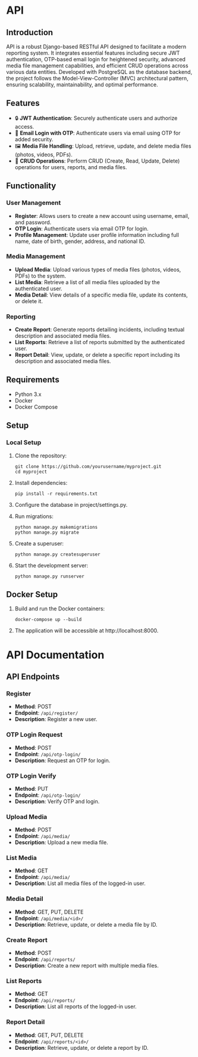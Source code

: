 # API

## Introduction

API is a robust Django-based RESTful API designed to facilitate a modern reporting system. It integrates essential features including secure JWT authentication, OTP-based email login for heightened security, advanced media file management capabilities, and efficient CRUD operations across various data entities. Developed with PostgreSQL as the database backend, the project follows the Model-View-Controller (MVC) architectural pattern, ensuring scalability, maintainability, and optimal performance.


## Features

- 🔒 **JWT Authentication**: Securely authenticate users and authorize access.
- 📧 **Email Login with OTP**: Authenticate users via email using OTP for added security.
- 🖼️ **Media File Handling**: Upload, retrieve, update, and delete media files (photos, videos, PDFs).
- 🔄 **CRUD Operations**: Perform CRUD (Create, Read, Update, Delete) operations for users, reports, and media files.

## Functionality

### User Management

- **Register**: Allows users to create a new account using username, email, and password.
- **OTP Login**: Authenticate users via email OTP for login.
- **Profile Management**: Update user profile information including full name, date of birth, gender, address, and national ID.

### Media Management

- **Upload Media**: Upload various types of media files (photos, videos, PDFs) to the system.
- **List Media**: Retrieve a list of all media files uploaded by the authenticated user.
- **Media Detail**: View details of a specific media file, update its contents, or delete it.

### Reporting

- **Create Report**: Generate reports detailing incidents, including textual description and associated media files.
- **List Reports**: Retrieve a list of reports submitted by the authenticated user.
- **Report Detail**: View, update, or delete a specific report including its description and associated media files.


## Requirements

- Python 3.x
- Docker
- Docker Compose

## Setup

### Local Setup

1. Clone the repository:
   ```
   git clone https://github.com/yourusername/myproject.git
   cd myproject
   ```

2. Install dependencies:
    ```
   pip install -r requirements.txt
   ```

3. Configure the database in project/settings.py.

4. Run migrations:
    ```
    python manage.py makemigrations
    python manage.py migrate
    ```

5. Create a superuser:
    ```
    python manage.py createsuperuser
    ```

6. Start the development server:
   ```
   python manage.py runserver
   ```

## Docker Setup

1. Build and run the Docker containers:
    ```
    docker-compose up --build
    ```
2. The application will be accessible at http://localhost:8000.


# API Documentation

## API Endpoints

### Register
- **Method**: POST
- **Endpoint**: `/api/register/`
- **Description**: Register a new user.

### OTP Login Request
- **Method**: POST
- **Endpoint**: `/api/otp-login/`
- **Description**: Request an OTP for login.

### OTP Login Verify
- **Method**: PUT
- **Endpoint**: `/api/otp-login/`
- **Description**: Verify OTP and login.

### Upload Media
- **Method**: POST
- **Endpoint**: `/api/media/`
- **Description**: Upload a new media file.

### List Media
- **Method**: GET
- **Endpoint**: `/api/media/`
- **Description**: List all media files of the logged-in user.

### Media Detail
- **Method**: GET, PUT, DELETE
- **Endpoint**: `/api/media/<id>/`
- **Description**: Retrieve, update, or delete a media file by ID.

### Create Report
- **Method**: POST
- **Endpoint**: `/api/reports/`
- **Description**: Create a new report with multiple media files.

### List Reports
- **Method**: GET
- **Endpoint**: `/api/reports/`
- **Description**: List all reports of the logged-in user.

### Report Detail
- **Method**: GET, PUT, DELETE
- **Endpoint**: `/api/reports/<id>/`
- **Description**: Retrieve, update, or delete a report by ID.

